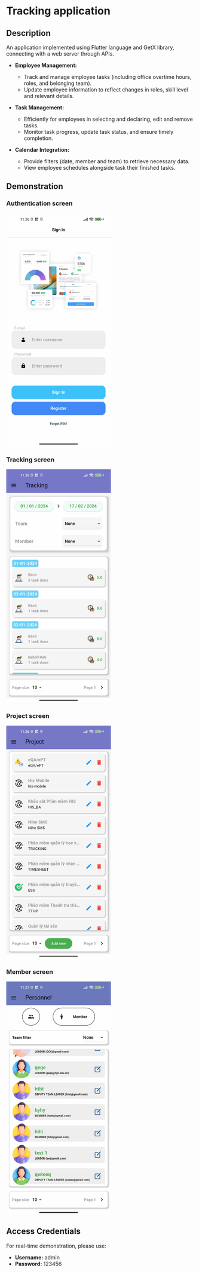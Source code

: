 # Tracking application

## Description

An application implemented using Flutter language and GetX library, connecting with a web server through APIs.

- **Employee Management:**
  - Track and manage employee tasks (including office overtime hours, roles, and belonging team).
  - Update employee information to reflect changes in roles, skill level and relevant details.

- **Task Management:**
  - Efficiently for employees in selecting and declaring, edit and remove tasks.
  - Monitor task progress, update task status, and ensure timely completion.

- **Calendar Integration:**
  - Provide filters (date, member and team) to retrieve necessary data.
  - View employee schedules alongside task their finished tasks.

## Demonstration

### Authentication screen

<img src="https://github.com/dainn67/oct_tracking_flutter/blob/master/demo/authen.jpg" alt="Authentication screen" width="280"/>

### Tracking screen
<img src="https://github.com/dainn67/oct_tracking_flutter/blob/master/demo/tracking.jpg" alt="Tracking screen" width="280"/>

### Project screen
<img src="https://github.com/dainn67/oct_tracking_flutter/blob/master/demo/project.jpg" alt="Project screen" width="280"/>

### Member screen
<img src="https://github.com/dainn67/oct_tracking_flutter/blob/master/demo/member.jpg" alt="Member screen" width="280"/>


## Access Credentials

For real-time demonstration, please use:

- **Username:** admin
- **Password:** 123456

